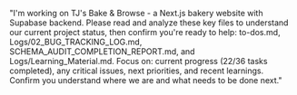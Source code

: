"I'm working on TJ's Bake & Browse - a Next.js bakery website with Supabase backend. Please read and analyze these key files to understand our current project status, then confirm you're ready to help: to-dos.md, Logs/02_BUG_TRACKING_LOG.md, SCHEMA_AUDIT_COMPLETION_REPORT.md, and Logs/Learning_Material.md. Focus on: current progress (22/36 tasks completed), any critical issues, next priorities, and recent learnings. Confirm you understand where we are and what needs to be done next."
